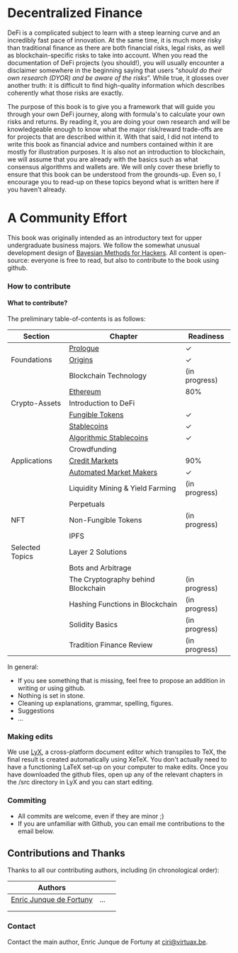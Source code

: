 # Decentralized Finance

DeFi is a complicated subject to learn with a steep learning curve and an incredibly fast pace of innovation. At the same time, it is much more risky than traditional finance as there are both financial risks, legal risks, as well as blockchain-specific risks to take into account. When you read the documentation of DeFi projects (you should!), you will usually encounter a disclaimer somewhere in the beginning saying that users “*should do their own research (DYOR) and be aware of the risks*”. While true, it glosses over another truth: it is difficult to find high-quality information which describes coherently what those risks are exactly.

The purpose of this book is to give you a framework that will guide you through your own DeFi journey, along with formula's to calculate your own risks and returns. By reading it, you are doing your own research and will be knowledgeable enough to know what the major risk/reward trade-offs are for projects that are described within it. With that said, I did not intend to write this book as financial advice and numbers contained within it are mostly for illustration purposes. It is also not an introduction to blockchain, we will assume that you are already with the basics such as what consensus algorithms and wallets are. We will only cover these briefly to ensure that this book can be understood from the grounds-up. Even so, I encourage you to read-up on these topics beyond what is written here if you haven't already.

# A Community Effort

This book was originally intended as an introductory text for upper undergraduate business majors. We follow the somewhat unusual development design of [Bayesian Methods for Hackers](http://camdavidsonpilon.github.io/Probabilistic-Programming-and-Bayesian-Methods-for-Hackers/). All content is open-source: everyone is free to read, but also to contribute to the book using github.

### How to contribute

#### What to contribute?

The preliminary table-of-contents is as follows:

| Section         | Chapter                                                      | Readiness     |
| --------------- | ------------------------------------------------------------ | ------------- |
|                 | [Prologue](https://github.com/ciri/defi-book/blob/main/pdf/010-Prologue.pdf) | ✓             |
| Foundations     | [Origins](https://github.com/ciri/defi-book/blob/main/pdf/110-Origins.pdf) | ✓             |
|                 | Blockchain Technology                                        | (in progress) |
|                 | [Ethereum](https://github.com/ciri/defi-book/blob/main/pdf/130-Ethereum.pdf) | 80%           |
| Crypto-Assets   | Introduction to DeFi                                         |               |
|                 | [Fungible Tokens](https://github.com/ciri/defi-book/blob/main/pdf/220-Fungible-Tokens.pdf) | ✓             |
|                 | [Stablecoins](https://github.com/ciri/defi-book/blob/main/pdf/230-Stablecoins.pdf) | ✓             |
|                 | [Algorithmic Stablecoins](https://github.com/ciri/defi-book/blob/main/pdf/240-AlgorithmicStablecoins.pdf) | ✓             |
|                 | Crowdfunding                                                 |               |
| Applications    | [Credit Markets](https://github.com/ciri/defi-book/blob/main/pdf/310-Credit-Markets.pdf) | 90%           |
|                 | [Automated Market Makers](https://github.com/ciri/defi-book/blob/main/pdf/320-AMM.pdf) | ✓             |
|                 | Liquidity Mining & Yield Farming                             | (in progress) |
|                 | Perpetuals                                                   |               |
| NFT             | Non-Fungible Tokens                                          | (in progress) |
|                 | IPFS                                                         |               |
| Selected Topics | Layer 2 Solutions                                            |               |
|                 | Bots and Arbitrage                                           |               |
|                 | The Cryptography behind Blockchain                           | (in progress) |
|                 | Hashing Functions  in Blockchain                             | (in progress) |
|                 | Solidity Basics                                              | (in progress) |
|                 | Tradition Finance Review                                     | (in progress) |

In general: 

- If you see something that is missing, feel free to propose an addition in writing or using github.
- Nothing is set in stone.
- Cleaning up explanations, grammar, spelling, figures.
- Suggestions
- ...

### Making edits

We use [LyX](https://www.lyx.org/), a cross-platform document editor which transpiles to TeX, the final result is created automatically using XeTeX. You don't actually need to have a functioning LaTeX set-up on your computer to make edits. Once you have downloaded the github files, open up any of the relevant chapters in the /src directory in LyX and you can start editing.

### Commiting

* All commits are welcome, even if they are minor ;)
* If you are unfamiliar with Github, you can email me contributions to the email below.

## Contributions and Thanks

Thanks to all our contributing authors, including (in chronological order):

| Authors                                   |      |      |
| ----------------------------------------- | ---- | ---- |
| [Enric Junque de Fortuny](http://ciri.be) | ...  |      |
|                                           |      |      |
|                                           |      |      |

### Contact

Contact the main author, Enric Junque de Fortuny at [ciri@virtuax.be](ciri@virtuax.be).